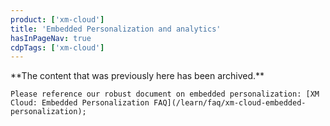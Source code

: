 ```yaml
---
product: ['xm-cloud']
title: 'Embedded Personalization and analytics'
hasInPageNav: true
cdpTags: ['xm-cloud']
---
```


<Alert status="warning">
  <AlertIcon />
    **The content that was previously here has been archived.**
    
    Please reference our robust document on embedded personalization: [XM Cloud: Embedded Personalization FAQ](/learn/faq/xm-cloud-embedded-personalization);
</Alert>
